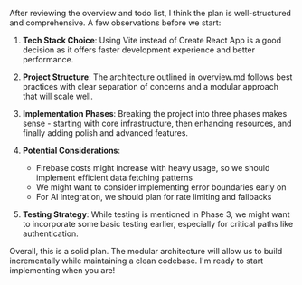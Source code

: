 After reviewing the overview and todo list, I think the plan is well-structured and comprehensive. A few observations before we start:

1. **Tech Stack Choice**: Using Vite instead of Create React App is a good decision as it offers faster development experience and better performance.

2. **Project Structure**: The architecture outlined in overview.md follows best practices with clear separation of concerns and a modular approach that will scale well.

3. **Implementation Phases**: Breaking the project into three phases makes sense - starting with core infrastructure, then enhancing resources, and finally adding polish and advanced features.

4. **Potential Considerations**:
   - Firebase costs might increase with heavy usage, so we should implement efficient data fetching patterns
   - We might want to consider implementing error boundaries early on
   - For AI integration, we should plan for rate limiting and fallbacks

5. **Testing Strategy**: While testing is mentioned in Phase 3, we might want to incorporate some basic testing earlier, especially for critical paths like authentication.

Overall, this is a solid plan. The modular architecture will allow us to build incrementally while maintaining a clean codebase. I'm ready to start implementing when you are!

